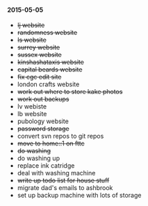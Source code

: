 #### 2015-05-05 ####

- ~~lj website~~
- ~~randomness website~~
- ~~ls website~~
- ~~surrey website~~
- ~~sussex website~~
- ~~kinshashataxis website~~
- ~~capital beards website~~
- ~~fix cgc edit site~~
- london crafts website
- ~~work out where to store kake photos~~
- ~~work out backups~~
- lv webiste
- lb website
- pubology website
- ~~password storage~~
- convert svn repos to git repos
- ~~move to home::1 on fttc~~
- ~~do washing~~
- do washing up
- replace ink catridge
- deal with washing machine
- ~~write up todo list for house stuff~~
- migrate dad's emails to ashbrook
- set up backup machine with lots of storage


